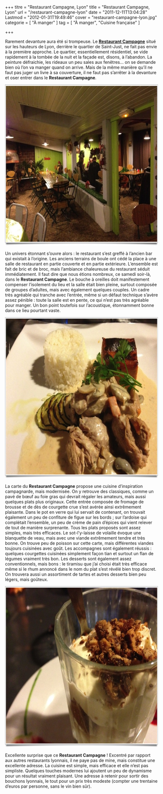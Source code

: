 +++
titre = "Restaurant Campagne, Lyon"
title = "Restaurant Campagne, Lyon"
url = "/restaurant-campagne-lyon"
date = "2011-12-11T13:04:28"
Lastmod = "2012-01-31T19:49:46"
cover = "restaurant-campagne-lyon.jpg"
categorie = [ "À manger" ]
tag = [ "À manger", "Cuisine française" ]

+++

<p>Rarement devanture aura été si trompeuse. Le <strong><a href="http://www.restaurant-campagne-lyon.com/">Restaurant Campagne</a></strong> situé sur les hauteurs de Lyon, derrière le quartier de Saint-Just, ne fait pas envie à la première approche. Le quartier, essentiellement résidentiel, se vide rapidement à la tombée de la nuit et la façade est, disons, à l&rsquo;abandon. La peinture défraichie, les rideaux un peu sales aux fenêtres… on se demande bien où l&rsquo;on va manger quand on arrive. Mais de la même manière qu&rsquo;il ne faut pas juger un livre à sa couverture, il ne faut pas s&rsquo;arrêter à la devanture et oser entrer dans le <strong>Restaurant Campagne</strong>.</p>
<div style="text-align: center;"><img class="aligncenter" style="border-style: initial; border-color: initial; border-width: 0px;" src="lyon-restaurant-campagne.jpg" alt="Lyon restaurant campagne" width="690" height="529" border="0" /></div>
<p>Un univers étonnant s&rsquo;ouvre alors : le restaurant s&rsquo;est greffé à l&rsquo;ancien bar qui existait à l&rsquo;origine. Les anciens terrains de boule ont cédé la place à une salle de restaurant en partie couverte et en partie extérieure. L&rsquo;ensemble est fait de bric et de broc, mais l&rsquo;ambiance chaleureuse du restaurant séduit immédiatement. Il faut dire que nous étions nombreux, ce samedi soir-là, dans le <strong>Restaurant Campagne</strong>. Le bouche à oreilles doit manifestement compenser l&rsquo;isolement du lieu et la salle était bien pleine, surtout composée de groupes d&rsquo;adultes, mais avec également quelques couples. Un cadre très agréable qui tranche avec l&rsquo;entrée, même si un défaut technique s&rsquo;avère assez pénible : toute la salle est en pente, ce qui n&rsquo;est pas très agréable pour manger. Un bon point toutefois sur l&rsquo;acoustique, étonnamment bonne dans ce lieu pourtant vaste.</p>
<div style="text-align: center;"><img class="aligncenter" style="border-style: initial; border-color: initial; border-width: 0px;" src="restaurant-campagne-lyon-plat.jpg" alt="Restaurant campagne lyon plat" width="690" height="529" border="0" /></div>
<p>La carte du <strong>Restaurant Campagne</strong> propose une cuisine d&rsquo;inspiration campagnarde, mais modernisée. On y retrouve des classiques, comme un pavé de bœuf au foie gras qui devrait régaler les amateurs, mais aussi quelques plats plus originaux. Cette entrée composée de fromage de brousse et de dès de courgette crue s&rsquo;est avérée ainsi extrêmement plaisante. Dans le pot en verre qui lui servait de contenant, on trouvait également un peu de confiture de figue sur les bords ; sur l&rsquo;ardoise qui complétait l&rsquo;ensemble, un peu de crème de pain d&rsquo;épices qui vient relever de tout de manière surprenante. Tous les plats proposés sont assez simples, mais très efficaces. Le sot-l&rsquo;y-laisse de volaille évoque une blanquette de veau, mais avec une viande extrêmement tendre et très bonne. On trouve peu de poisson sur cette carte, mais différentes viandes toujours cuisinées avec goût. Les accompagnes sont également réussis : quelques courgettes cuisinées simplement façon tian et surtout un flan de légumes vraiment très bon. Les desserts sont également assez conventionnels, mais bons : le tiramisu que j&rsquo;ai choisi était très efficace même si le rhum annoncé dans le nom du plat s&rsquo;est révélé bien trop discret. On trouvera aussi un assortiment de tartes et autres desserts bien peu légers, mais goûteux.</p>
<div style="text-align: center;"><img class="aligncenter" style="border-style: initial; border-color: initial; border-width: 0px;" src="dessert-restaurant-campagne-lyon.jpg" alt="Dessert restaurant campagne lyon" width="690" height="529" border="0" /></div>
<p>Excellente surprise que ce <strong>Restaurant Campagne</strong> ! Excentré par rapport aux autres restaurants lyonnais, il ne paye pas de mine, mais constitue une excellente adresse. La cuisine est simple, mais efficace et elle n&rsquo;est pas simpliste. Quelques touches modernes lui ajoutent un peu de dynamisme pour un résultat vraiment plaisant. Une adresse à retenir pour sortir des bouchons lyonnais, le tout pour un prix très modeste (compter une trentaine d&rsquo;euros par personne, sans le vin bien sûr).</p>

